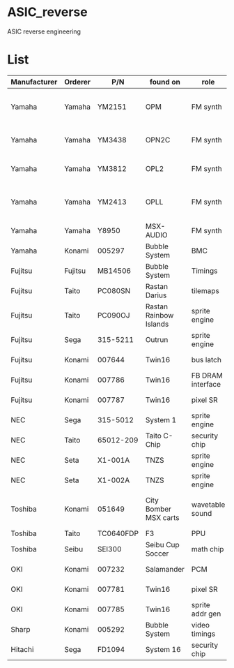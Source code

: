# ASIC_reverse
ASIC reverse engineering


# List
|Manufacturer|Orderer|P/N|found on|role|status|
|------------|-------|---|--------|----|------|
|Yamaha|Yamaha|YM2151|OPM|FM synth|**all complete** - see [IKAOPM]( https://github.com/ika-musume/IKAOPM )|
|Yamaha|Yamaha|YM3438|OPN2C|FM synth|WIP - see [IKAOPN]( https://github.com/ika-musume/IKAOPN )|
|Yamaha|Yamaha|YM3812|OPL2|FM synth|WIP - see [IKAOPL]( https://github.com/ika-musume/IKAOPL ) |
|Yamaha|Yamaha|YM2413|OPLL|FM synth|**all complete** - see [IKAOPLL]( https://github.com/ika-musume/IKAOPLL ) |
|Yamaha|Yamaha|Y8950|MSX-AUDIO|FM synth|preparing|
|Yamaha|Konami|005297|Bubble System|BMC|**all complete**|
|Fujitsu|Fujitsu|MB14506|Bubble System|Timings|**all complete**|
|Fujitsu|Taito|PC080SN|Rastan<br> Darius|tilemaps|**all complete**|
|Fujitsu|Taito|PC090OJ|Rastan<br> Rainbow Islands|sprite engine|WIP|
|Fujitsu|Sega|315-5211|Outrun|sprite engine|**all complete**|
|Fujitsu|Konami|007644|Twin16|bus latch|**all complete**|
|Fujitsu|Konami|007786|Twin16|FB DRAM interface|**all complete**|
|Fujitsu|Konami|007787|Twin16|pixel SR|**all complete**|
|NEC|Sega|315-5012|System 1|sprite engine|**all complete**|
|NEC|Taito|65012-209|Taito C-Chip|security chip|**all complete**|
|NEC|Seta|X1-001A|TNZS|sprite engine|WIP|
|NEC|Seta|X1-002A|TNZS|sprite engine|Pending|
|Toshiba|Konami|051649|City Bomber<br> MSX carts|wavetable sound|**all complete** - see [IKASCC]( https://github.com/ika-musume/IKASCC )|
|Toshiba|Taito|TC0640FDP|F3|PPU|Pending|
|Toshiba|Seibu|SEI300|Seibu Cup Soccer|math chip|preparing|
|OKI|Konami|007232|Salamander|PCM|**all complete**|
|OKI|Konami|007781|Twin16|pixel SR|**all complete**|
|OKI|Konami|007785|Twin16|sprite addr gen|**all complete**|
|Sharp|Konami|005292|Bubble System|video timings|**all complete**|
|Hitachi|Sega|FD1094|System 16|security chip|WIP|